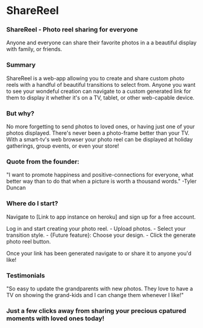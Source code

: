 # ShareReel

### ShareReel - Photo reel sharing for everyone
Anyone and everyone can share their favorite photos in a a beautiful display with family, or friends.

### Summary

ShareReel is a web-app allowing you to create and share custom photo reels with a handful of beautiful transitions to select from. 
Anyone you want to see your wondeful creation can navigate to a custom generated link for them to display it whether it's on a TV, tablet, or other web-capable device.

### But why?

No more forgetting to send photos to loved ones, or having just one of your photos displayed. There's never been a photo-frame better than your TV. With a smart-tv's web browser your photo reel can be displayed at holiday gatherings, group events, or even your store!

### Quote from the founder:

"I want to promote happiness and positive-connections for everyone, what better way than to do that when a picture is worth a thousand words." -Tyler Duncan

### Where do I start?

Navigate to [Link to app instance on heroku] and sign up for a free account.

Log in and start creating your photo reel. 
    - Upload photos. 
    - Select your transition style. 
    - {Future feature}: Choose your design. 
    - Click the generate photo reel button. 

Once your link has been generated navigate to or share it to anyone you'd like! 

### Testimonials

"So easy to update the grandparents with new photos. They love to have a TV on showing the grand-kids and I can change them whenever I like!"

### Just a few clicks away from sharing your precious cpatured moments with loved ones today!
